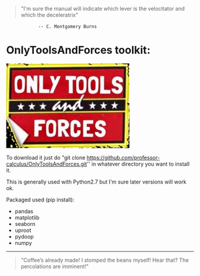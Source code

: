 > "I'm sure the manual will indicate which lever is the velocitator and which the deceleratrix"

                -- C. Montgomery Burns

# OnlyToolsAndForces toolkit:

![alt text](https://github.com/professor-calculus/OnlyToolsAndForces/raw/master/Logo.jpg)

To download it just do "git clone https://github.com/professor-calculus/OnlyToolsAndForces.git'' in whatever directory you want to install it. 

This is generally used with Python2.7 but I'm sure later versions will work ok.

Packaged used (pip install):
- pandas
- matplotlib
- seaborn
- uproot
- pydoop
- numpy



-----------------------


> "Coffee’s already made! I stomped the beans myself! Hear that? The percolations are imminent!"

